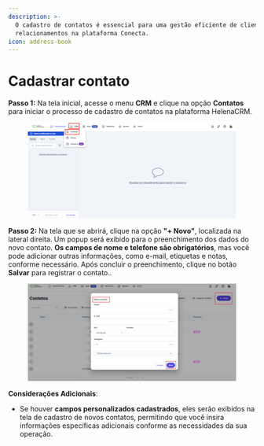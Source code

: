 ```yaml
---
description: >-
  O cadastro de contatos é essencial para uma gestão eficiente de clientes e
  relacionamentos na plataforma Conecta.
icon: address-book
---
```


# Cadastrar contato

**Passo 1:** Na tela inicial, acesse o menu **CRM** e clique na opção **Contatos** para iniciar o processo de cadastro de contatos na plataforma HelenaCRM.

<figure><img src="../../../../.gitbook/assets/image (3) (1) (1) (1) (1) (1) (1) (1) (1) (1) (1) (1) (1) (1) (1) (1) (1) (1) (1) (1) (1) (1) (1) (1) (1) (1) (1) (1) (1) (1) (1) (1).png" alt=""><figcaption></figcaption></figure>

**Passo 2:** Na tela que se abrirá, clique na opção **"+ Novo"**, localizada na lateral direita. Um popup será exibido para o preenchimento dos dados do novo contato. **Os campos de nome e telefone são obrigatórios**, mas você pode adicionar outras informações, como e-mail, etiquetas e notas, conforme necessário. Após concluir o preenchimento, clique no botão **Salvar** para registrar o contato..

<figure><img src="../../../../.gitbook/assets/image (4) (1) (1) (1) (1) (1) (1) (1) (1) (1) (1) (1) (1) (1) (1) (1) (1) (1) (1) (1) (1) (1) (1) (1) (1) (1) (1) (1) (1) (1).png" alt=""><figcaption></figcaption></figure>

**Considerações Adicionais**:

* Se houver **campos personalizados cadastrados**, eles serão exibidos na tela de cadastro de novos contatos, permitindo que você insira informações específicas adicionais conforme as necessidades da sua operação.
